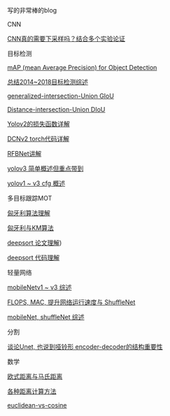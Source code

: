 写的非常棒的blog

CNN

[CNN真的需要下采样吗？结合多个实验论证](https://zhuanlan.zhihu.com/p/94477174)

目标检测

[mAP (mean Average Precision) for Object Detection](https://medium.com/@jonathan_hui/map-mean-average-precision-for-object-detection-45c121a31173)

[总结2014~2018目标检测综述](https://zhuanlan.zhihu.com/p/38709522?utm_source=wechat_session&utm_medium=social&s_s_i=ZaxtG9xTWWj3uVPRWh4Qd%2FXanXkNPegjMrLOKAeWgO8%3D&s_r=1)

[generalized-intersection-Union GIoU](https://zhuanlan.zhihu.com/p/105852684)

[Distance-intersection-Union DIoU](https://cloud.tencent.com/developer/article/1558533)

[Yolov2的损失函数详解](https://mp.weixin.qq.com/s/UHSHdGL3GucmUozglmZESw)

[DCNv2 torch代码详解](https://zhuanlan.zhihu.com/p/102707081)

[RFBNet讲解](https://zhuanlan.zhihu.com/p/48423441)

[yolov3 简单概述但重点带到](https://www.jianshu.com/p/d13ae1055302)

[yolov1 ~ v3 cfg 概述](https://medium.com/@chih.sheng.huang821/%E6%B7%B1%E5%BA%A6%E5%AD%B8%E7%BF%92-%E7%89%A9%E4%BB%B6%E5%81%B5%E6%B8%ACyolov1-yolov2%E5%92%8Cyolov3-cfg-%E6%AA%94%E8%A7%A3%E8%AE%80-75793cd61a01)



多目标跟踪MOT

[匈牙利算法理解](https://blog.csdn.net/dark_scope/article/details/8880547#commentBox)

[匈牙利与KM算法](https://zhuanlan.zhihu.com/p/62981901)

[deepsort 论文理解](https://blog.csdn.net/sgfmby1994/article/details/98516905))

[deepsort 代码理解](https://blog.csdn.net/sgfmby1994/article/details/98517210)

轻量网络

[mobileNetv1 ~ v3 综述](https://zhuanlan.zhihu.com/p/70703846)


[FLOPS, MAC, 提升网络运行速度与 ShuffleNet](https://zhuanlan.zhihu.com/p/67009992)

[mobileNet, shuffleNet 综述](https://zhuanlan.zhihu.com/p/35405071)


分割

[谈论Unet, 也说到哑铃形 encoder-decoder的结构重要性](https://zhuanlan.zhihu.com/p/44958351)


数学

[欧式距离与马氏距离](https://blog.csdn.net/bluesliuf/article/details/88862918?depth_1-utm_source=distribute.pc_relevant.none-task-blog-BlogCommendFromBaidu-1&utm_source=distribute.pc_relevant.none-task-blog-BlogCommendFromBaidu-1)

[各种距离计算方法](http://blog.sciencenet.cn/blog-531885-589056.html)

[euclidean-vs-cosine](https://cmry.github.io/notes/euclidean-v-cosine)


